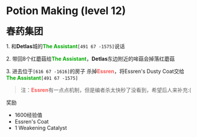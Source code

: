 # Potion Making (level 12)
<span style="font-size: 25px;">**春药集团**</span>

<span class="stage-index">1.</span> 和**Detlas**城的<font color=00AA00>**The Assistant**</font>`[491 67 -1575]`说话

<span class="stage-index">2.</span> 带回8个红蘑菇给<font color=00AA00>**The Assistant**</font>，**Detlas**东边附近的哞菇会掉落红蘑菇

<span class="stage-index">3.</span> 进去位于`[616 67 -1616]`的房子 杀掉<font color=FF5555>**Essren**</font>，将Essren's Dusty Coat交给<font color=00AA00>**The Assistant**</font>`[491 67 -1575]`

>注：<font color=FF5555>**Essren**</font>有一点点机制，但是编者杀太快秒了没看到，希望后人来补充:(

奖励

+ 1600经验值 
+ Essren's Coat
+ 1 Weakening Catalyst
